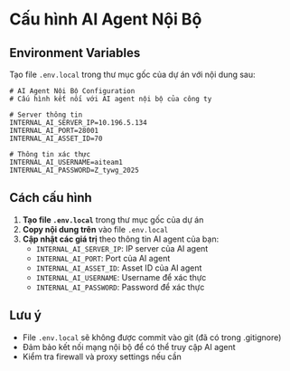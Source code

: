 # Cấu hình AI Agent Nội Bộ

## Environment Variables

Tạo file `.env.local` trong thư mục gốc của dự án với nội dung sau:

```env
# AI Agent Nội Bộ Configuration
# Cấu hình kết nối với AI agent nội bộ của công ty

# Server thông tin
INTERNAL_AI_SERVER_IP=10.196.5.134
INTERNAL_AI_PORT=28001
INTERNAL_AI_ASSET_ID=70

# Thông tin xác thực
INTERNAL_AI_USERNAME=aiteam1
INTERNAL_AI_PASSWORD=Z_tywg_2025
```

## Cách cấu hình

1. **Tạo file `.env.local`** trong thư mục gốc của dự án
2. **Copy nội dung trên** vào file `.env.local`
3. **Cập nhật các giá trị** theo thông tin AI agent của bạn:
   - `INTERNAL_AI_SERVER_IP`: IP server của AI agent
   - `INTERNAL_AI_PORT`: Port của AI agent
   - `INTERNAL_AI_ASSET_ID`: Asset ID của AI agent
   - `INTERNAL_AI_USERNAME`: Username để xác thực
   - `INTERNAL_AI_PASSWORD`: Password để xác thực

## Lưu ý

- File `.env.local` sẽ không được commit vào git (đã có trong .gitignore)
- Đảm bảo kết nối mạng nội bộ để có thể truy cập AI agent
- Kiểm tra firewall và proxy settings nếu cần
